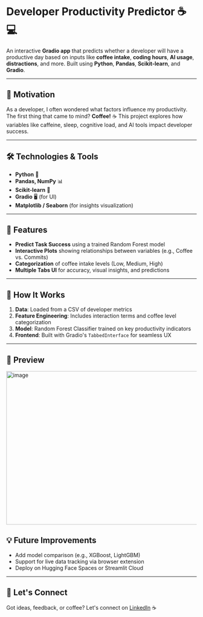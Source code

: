 
# Developer Productivity Predictor ☕💻

An interactive **Gradio app** that predicts whether a developer will have a productive day based on inputs like **coffee intake**, **coding hours**, **AI usage**, **distractions**, and more. Built using **Python**, **Pandas**, **Scikit-learn**, and **Gradio**.

---

## 🚀 Motivation

As a developer, I often wondered what factors influence my productivity. The first thing that came to mind? **Coffee!** ☕
This project explores how variables like caffeine, sleep, cognitive load, and AI tools impact developer success.

---

## 🛠️ Technologies & Tools

* **Python** 🐍
* **Pandas, NumPy** 📊
* **Scikit-learn** 🤖
* **Gradio** 🖥️ (for UI)
* **Matplotlib / Seaborn** (for insights visualization)

---

## 📂 Features

* **Predict Task Success** using a trained Random Forest model
* **Interactive Plots** showing relationships between variables (e.g., Coffee vs. Commits)
* **Categorization** of coffee intake levels (Low, Medium, High)
* **Multiple Tabs UI** for accuracy, visual insights, and predictions

---

## 🧠 How It Works

1. **Data**: Loaded from a CSV of developer metrics
2. **Feature Engineering**: Includes interaction terms and coffee level categorization
3. **Model**: Random Forest Classifier trained on key productivity indicators
4. **Frontend**: Built with Gradio's `TabbedInterface` for seamless UX

---

## 📸 Preview
<img width="923" height="406" alt="image" src="https://github.com/user-attachments/assets/4dcde3fb-6fca-44b7-a032-3d4e91163cf5" />


## 💡 Future Improvements

* Add model comparison (e.g., XGBoost, LightGBM)
* Support for live data tracking via browser extension
* Deploy on Hugging Face Spaces or Streamlit Cloud

---

## 🤝 Let's Connect

Got ideas, feedback, or coffee? Let's connect on [LinkedIn](www.linkedin.com/in/areeba-naeem-satti-a33363292/) ☕

